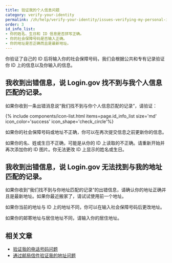 ```yaml
---
title: 验证我的个人信息问题
category: verify-your-identity
permalink: /zh/help/verify-your-identity/issues-verifying-my-personal-information/
order: 3
id_info_list:
- 你的姓名、生日和 ID 信息是否拼写正确。
- 你的社会保障号码是否输入正确。
- 你的地址是否正确而且是最新地址。
---
```


你验证了自己的 ID 后将输入你的社会保障号码，我们会根据公共和专有记录验证你 ID 上的信息以及你输入的信息。

## 我收到出错信息，说 Login.gov 找不到与我个人信息匹配的记录。

如果你收到一条出错消息说“我们找不到与你个人信息匹配的记录”，请验证：

{% include components/icon-list.html items=page.id_info_list size='md' icon_color='success' icon_shape='check_circle'%}

如果你的社会保障号码或地址不正确，你可以在再次提交信息之前更新你的信息。

如果你的名、姓或生日不正确，可能是从你的 ID 上读取的不正确。请重新开始并再次添加你的 ID 图片。你无法更改 ID 上显示的姓名或生日。

## 我收到出错信息，说 Login.gov 无法找到与我的地址匹配的记录。

如果你收到“我们找不到与你地址匹配的记录”的出错信息，请确认你的地址正确并且是最新地址。如果你最近搬家了，请试试使用前一个地址。

如果你当前的地址与 ID 上的地址不同，你可以在输入社会保障号码后更改地址。

如果你的邮寄地址与居住地址不同，请输入你的居住地址。


## 相关文章

* [验证我的电话号码问题](/zh/help/verify-your-identity/phone-number/)
* [通过邮局信件验证我的地址问题](/zh/help/verify-your-identity/verify-your-address-by-mail/)
